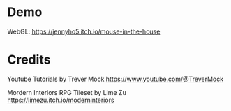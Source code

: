# Demo
WebGL: https://jennyho5.itch.io/mouse-in-the-house

# Credits

Youtube Tutorials by Trever Mock
https://www.youtube.com/@TreverMock

Mordern Interiors RPG Tileset by Lime Zu
https://limezu.itch.io/moderninteriors
